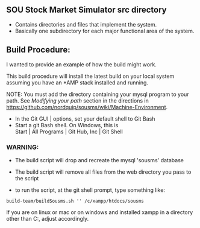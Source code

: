 ## SOU Stock Market Simulator src directory

* Contains directories and files that implement the system.
* Basically one subdirectory for each major functional area of the system.

## Build Procedure:
I wanted to provide an example of how the build might work.  

This build procedure will install the latest build on your local system assuming you have an *AMP stack installed and running.

NOTE: You must add the directory containing your mysql program to your path.
See _Modifying your path_ section in the directions in <https://github.com/nordquip/sousms/wiki/Machine-Environment>.

* In the Git GUI | options, set your default shell to Git Bash
* Start a git Bash shell.  On Windows, this is  
Start | All Programs | Git Hub, Inc | Git Shell  

### WARNING:  
* The build script will drop and recreate the mysql 'sousms' database
* The build script will remove all files from the web directory
you pass to the script  


* to run the script, at the git shell prompt, type something like:  
```
build-team/buildSousms.sh '' /c/xampp/htdocs/sousms
```
If you are on linux or mac or on windows and installed xampp in a
directory other than C:, adjust accordingly.

